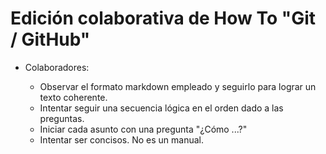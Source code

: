 Edición colaborativa de How To "Git / GitHub"
=============================================

- Colaboradores:

	- Observar el formato markdown empleado y seguirlo para lograr un texto coherente.
	- Intentar seguir una secuencia lógica en el orden dado a las preguntas.
	- Iniciar cada asunto con una pregunta "¿Cómo ...?"
	- Intentar ser concisos. No es un manual.
